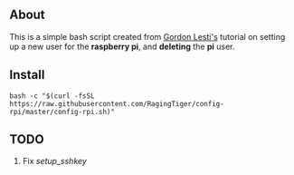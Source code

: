 ## About
This is a simple bash script created from [Gordon Lesti's](https://gordonlesti.com/change-default-users-on-raspberry-pi/)
tutorial on setting up a new user for the **raspberry pi**, and **deleting**
the **pi** user.

## Install
```shell
bash -c "$(curl -fsSL https://raw.githubusercontent.com/RagingTiger/config-rpi/master/config-rpi.sh)"
```

## TODO
1. Fix *setup_sshkey* 

